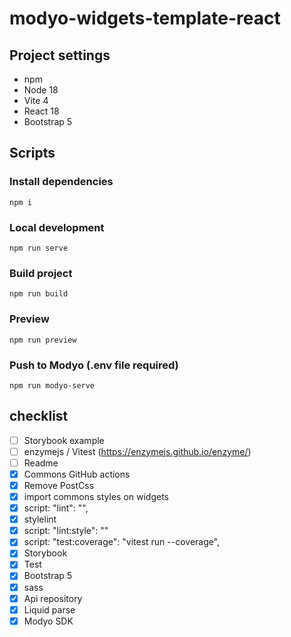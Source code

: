 # modyo-widgets-template-react

## Project settings

- npm
- Node 18
- Vite 4
- React 18
- Bootstrap 5

## Scripts

### Install dependencies

```
npm i
```

### Local development

```
npm run serve
```

### Build project

```
npm run build
```

### Preview

```
npm run preview
```

### Push to Modyo (.env file required)

```
npm run modyo-serve
```


## checklist

- [ ] Storybook example
- [ ] enzymejs / Vitest (https://enzymejs.github.io/enzyme/)
- [ ] Readme
- [x] Commons GitHub actions
- [x] Remove PostCss
- [x] import commons styles on widgets
- [x] script: "lint": "",
- [x] stylelint
- [x] script: "lint:style": ""
- [x] script: "test:coverage": "vitest run --coverage",
- [x] Storybook
- [x] Test
- [x] Bootstrap 5
- [x] sass
- [x] Api repository
- [x] Liquid parse
- [x] Modyo SDK
